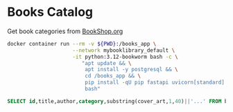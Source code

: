 # Books Catalog

Get book categories from [BookShop.org](http://bookshop.org)

```bash
docker container run --rm -v ${PWD}:/books_app \
                     --network mybooklibrary_default \
                     -it python:3.12-bookworm bash -c \
                        "apt update && \
                         apt install -y postgresql && \
                         cd /books_app && \
                         pip install -qU pip fastapi uvicorn[standard] sqlalchemy psycopg2 && \
                         bash"
```

```sql
SELECT id,title,author,category,substring(cover_art,1,40)||'...' FROM books;
```
